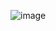 ![image](https://user-images.githubusercontent.com/31981663/222044144-faa86142-88b1-401d-8453-d0ece6323c61.png)
